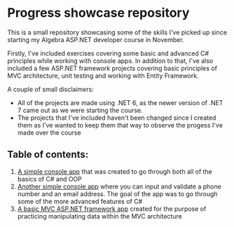 # Progress showcase repository

This is a small repository showcasing some of the skills I've picked up since starting my Algebra ASP.NET developer course in November.

Firstly, I've included exercises covering some basic and advanced C# principles while working with console apps. In addition to that, I've also included a few ASP.NET framework projects covering basic principles of MVC architecture, unit testing and working with Entity Framework.

A couple of small disclaimers: 
- All of the projects are made using .NET 6, as the newer version of .NET 7 came out as we were starting the course.
- The projects that I've included haven't been changed since I created them as I've wanted to keep them that way to observe the progess I've made over the course

## Table of contents:
1. [A simple console app](https://github.com/BKrizanec/practice_repository/tree/main/Simple%20Input%20Console%20App) that was created to go through both all of the basics of C# and OOP 
2. [Another simple console app](https://github.com/BKrizanec/practice_repository/tree/main/Another%20Simple%20Console%20App) where you can input and validate a phone number and an email address. The goal of the app was to go through some of the more advanced features of C#
3. [A basic MVC ASP.NET framework app](https://github.com/BKrizanec/practice_repository/tree/main/Basic%20ASP.NET%20MVC) created for the purpose of practicing manipulating data within the MVC architecture
